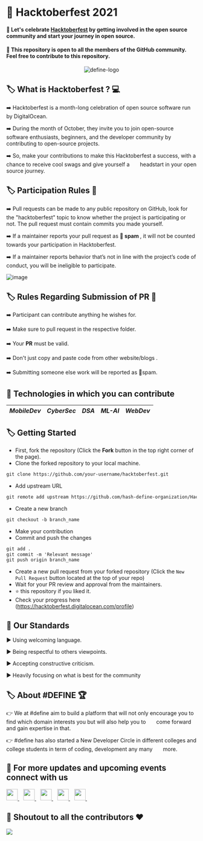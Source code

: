 # :gift: Hacktoberfest 2021
#### :dart: Let's celebrate [Hacktoberfest](https://hacktoberfest.digitalocean.com/) by getting involved in the open source community and start your journey in open source.
#### :dart: This repository is open to all the members of the GitHub community. Feel free to contribute to this repository.<br>



<p align="center">
  <img src="https://i.ibb.co/NxXxwHX/define-logo.jpg" alt="define-logo" border="0"></a>
</p>


## :label: What is Hacktoberfest ? :computer:

➡️ Hacktoberfest is a month-long celebration of open source software run by DigitalOcean. 

➡️ During the month of October, they invite you to join open-source software enthusiasts, beginners, and the developer community by &nbsp;&nbsp;&nbsp;&nbsp;&nbsp; contributing to open-source projects.

➡️ So, make your contributions to make this Hacktoberfest a success, with a chance to receive cool swags and give yourself a  &nbsp;&nbsp;&nbsp;&nbsp;&nbsp;&nbsp;headstart in your open source journey.


## :label: Participation Rules 📝

➡️ Pull requests can be made to any public repository on GitHub, look for the "hacktoberfest" topic to know whether the project is participating or not. The pull request must contain commits you made yourself. 

➡️ If a maintainer reports your pull request as 🔴<b> spam </b>, it will not be counted towards your participation in Hacktoberfest.

➡️ If a maintainer reports behavior that’s not in line with the project’s code of conduct, you will be ineligible to participate.

![image](https://user-images.githubusercontent.com/80260891/135570731-74e58a32-f320-4a07-86f7-fb53f5807b9e.png)


## :label:  Rules Regarding Submission of PR :bookmark:
➡️ Participant can contribute anything he wishes for.

➡️ Make sure to pull request in the respective folder. 

➡️ Your <b>PR</b> must be valid.

➡️ Don't just copy and paste code from other website/blogs .

➡️ Submitting someone else work will be reported as 🔴spam.


## :popcorn: Technologies in which you can contribute

| *MobileDev* | *CyberSec* | *DSA* | *ML-AI* | *WebDev* |
| --- | --- | --- | --- | --- | 


## :label: Getting Started

* First, fork the repository (Click the <b><b>Fork</b></b> button in the top right corner of the page).
* Clone the forked repository to your local machine.

```markdown
git clone https://github.com/your-username/hacktoberfest.git
```

* Add upstream URL 
```markdown
git remote add upstream https://github.com/hash-define-organization/Hacktober-Fest-2021.git
```

* Create a new branch

```markdown
git checkout -b branch_name
```

* Make your contribution
* Commit and push the changes

```markdown
git add .
git commit -m 'Relevant message'
git push origin branch_name
```

* Create a new pull request from your forked repository (Click the `New Pull Request` button located at the top of your repo)
* Wait for your PR review and approval from the maintainers.
* :star: this repository if you liked it.
* Check your progress here (https://hacktoberfest.digitalocean.com/profile)

## 📜 Our Standards

:arrow_forward: Using welcoming language.

:arrow_forward: Being respectful to others viewpoints.

:arrow_forward: Accepting constructive criticism.

:arrow_forward: Heavily focusing on what is best for the community


## :label: About #DEFINE :trophy:

:point_right: We at  #define aim to build a platform that will not only encourage you to find which domain interests you but will also help you to &nbsp;&nbsp;&nbsp;&nbsp;&nbsp; come forward and gain expertise in that.

:point_right: #define has also started a New Developer Circle in different colleges and college students in term of coding, development any many &nbsp;&nbsp;&nbsp;&nbsp;&nbsp;&nbsp;more.

## 	:dart: For more updates and upcoming events connect with us 

  <a href="https://discord.gg/tTs553YWyb">
    <img width="30px" src="https://www.vectorlogo.zone/logos/discordapp/discordapp-tile.svg" />
  </a>&ensp;
   
  <a href="https://in.linkedin.com/in/hashdefine?trk=people-guest_people_search-card">
    <img width="30px" src="https://www.vectorlogo.zone/logos/linkedin/linkedin-icon.svg" />
  </a>&ensp;
  <a href="https://www.instagram.com/hash_define/">
    <img width="30px" src="https://www.vectorlogo.zone/logos/instagram/instagram-icon.svg" />
</a>&ensp;
 
  <a href="https://www.youtube.com/channel/UCDqf3_N1l7s0dVAVycN8FQA">
    <img width="30px" src="https://seeklogo.com/images/Y/youtube-2017-icon-logo-D1FE045118-seeklogo.com.png" />
</a>&ensp;

<a href="mailto:hashdefinebpit@gmail.com">
  <img width="30px" src="https://seeklogo.com/images/G/gmail-new-2020-logo-32DBE11BB4-seeklogo.com.png" />
</a>&ensp;


 
 
 ## 	:game_die: Shoutout to all the contributors ❤️

<a href="https://github.com/hash-define-organization/Hacktober-Fest-2021/graphs/contributors">
  <img src="https://contrib.rocks/image?repo=hash-define-organization/Hacktober-Fest-2021" />
</a>


